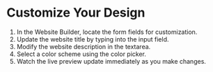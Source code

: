 # Customize Your Design

1. In the Website Builder, locate the form fields for customization.
2. Update the website title by typing into the input field.
3. Modify the website description in the textarea.
4. Select a color scheme using the color picker.
5. Watch the live preview update immediately as you make changes.